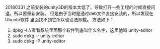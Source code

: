 20180331
之前安装的unity3D的版本太低了，导致打开一些工程的时候直接闪退。所以要重新安装。
但是由于当时是通过deb文件直接安装的，所以发现在 Ubuntu软件 里面找不到它所以也没法卸载。
方法如下：
1.  dpkg -l //看看系统里面那个软件到底叫什么名字，这里他叫 unity-editor
2.  sudo dpkg -r unity-editor
3. sudo dpkg -P unity-editor
